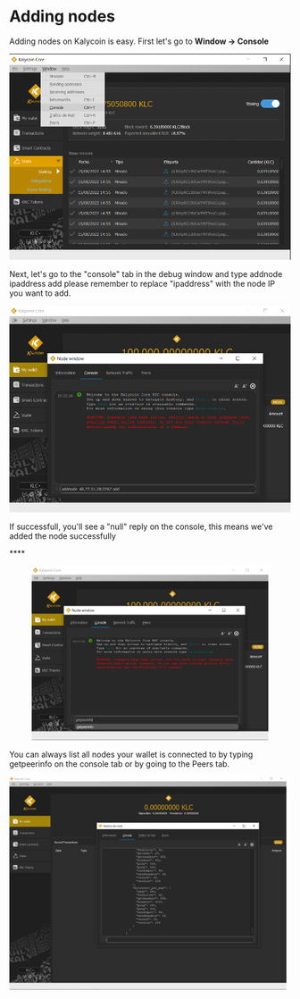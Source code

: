 # Adding nodes

Adding nodes on Kalycoin is easy. First let's go to **Window -> Console**

![](<.gitbook/assets/imagen (25).png>)

Next, let's go to the "console" tab in the debug window and type addnode ipaddress add please remember to replace "ipaddress" with the node IP you want to add.

![](<.gitbook/assets/imagen (29).png>)

If successfull, you'll see a "null" reply on the console, this means we've added the node successfully

&#x20;****&#x20;

<figure><img src=".gitbook/assets/imagen (33).png" alt=""><figcaption></figcaption></figure>

You can always list all nodes your wallet is connected to by typing getpeerinfo on the console tab or by going to the Peers tab.

![](.gitbook/assets/53.png)
